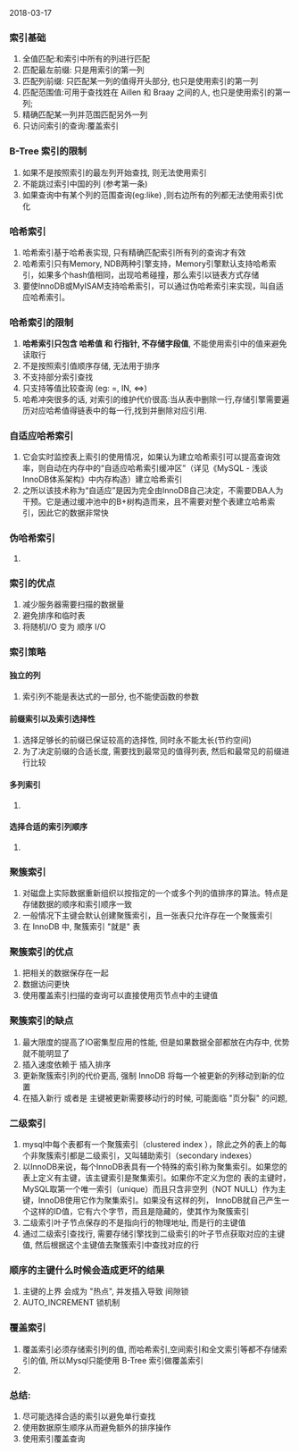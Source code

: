 2018-03-17

### 索引基础
1. 全值匹配:和索引中所有的列进行匹配
2. 匹配最左前缀: 只是用索引的第一列
3. 匹配列前缀: 只匹配某一列的值得开头部分, 也只是使用索引的第一列
4. 匹配范围值:可用于查找姓在 Aillen 和 Braay 之间的人, 也只是使用索引的第一列;
5. 精确匹配某一列并范围匹配另外一列
6. 只访问索引的查询:覆盖索引

### B-Tree 索引的限制
1. 如果不是按照索引的最左列开始查找, 则无法使用索引
2. 不能跳过索引中国的列 (参考第一条)
3. 如果查询中有某个列的范围查询(eg:like) ,则右边所有的列都无法使用索引优化

### 哈希索引
1. 哈希索引基于哈希表实现, 只有精确匹配索引所有列的查询才有效
2. 哈希索引只有Memory, NDB两种引擎支持，Memory引擎默认支持哈希索引，如果多个hash值相同，出现哈希碰撞，那么索引以链表方式存储
3. 要使InnoDB或MyISAM支持哈希索引，可以通过伪哈希索引来实现，叫自适应哈希索引。

### 哈希索引的限制
1. **哈希索引只包含 哈希值 和 行指针, 不存储字段值**, 不能使用索引中的值来避免读取行
2. 不是按照索引值顺序存储, 无法用于排序
3. 不支持部分索引查找
4. 只支持等值比较查询 (eg: =, IN, <=>)
5. 哈希冲突很多的话, 对索引的维护代价很高:当从表中删除一行,存储引擎需要遍历对应哈希值得链表中的每一行,找到并删除对应引用.

### 自适应哈希索引
1. 它会实时监控表上索引的使用情况，如果认为建立哈希索引可以提高查询效率，则自动在内存中的“自适应哈希索引缓冲区”（详见《MySQL - 浅谈InnoDB体系架构》中内存构造）建立哈希索引
2. 之所以该技术称为“自适应”是因为完全由InnoDB自己决定，不需要DBA人为干预。它是通过缓冲池中的B+树构造而来，且不需要对整个表建立哈希索引，因此它的数据非常快

### 伪哈希索引
1. 

### 索引的优点
1. 减少服务器需要扫描的数据量
2. 避免排序和临时表
3. 将随机I/O 变为 顺序 I/O


### 索引策略

#### 独立的列
1. 索引列不能是表达式的一部分, 也不能使函数的参数

#### 前缀索引以及索引选择性
1. 选择足够长的前缀已保证较高的选择性, 同时永不能太长(节约空间)
2. 为了决定前缀的合适长度, 需要找到最常见的值得列表, 然后和最常见的前缀进行比较

#### 多列索引
1. 

#### 选择合适的索引列顺序
1. 

### 聚簇索引
1. 对磁盘上实际数据重新组织以按指定的一个或多个列的值排序的算法。特点是存储数据的顺序和索引顺序一致
2. 一般情况下主键会默认创建聚簇索引，且一张表只允许存在一个聚簇索引
3. 在 InnoDB 中, 聚簇索引 "就是" 表

### 聚簇索引的优点
1. 把相关的数据保存在一起
2. 数据访问更快
3. 使用覆盖索引扫描的查询可以直接使用页节点中的主键值

### 聚簇索引的缺点
1. 最大限度的提高了IO密集型应用的性能, 但是如果数据全部都放在内存中, 优势就不能明显了
2. 插入速度依赖于 插入排序
3. 更新聚簇索引列的代价更高, 强制 InnoDB 将每一个被更新的列移动到新的位置
4. 在插入新行 或者是 主键被更新需要移动行的时候, 可能面临 "页分裂" 的问题,

### 二级索引
1. mysql中每个表都有一个聚簇索引（clustered index ），除此之外的表上的每个非聚簇索引都是二级索引，又叫辅助索引（secondary indexes）
2. 以InnoDB来说，每个InnoDB表具有一个特殊的索引称为聚集索引。如果您的表上定义有主键，该主键索引是聚集索引。如果你不定义为您的
表的主键时，MySQL取第一个唯一索引（unique）而且只含非空列（NOT NULL）作为主键，InnoDB使用它作为聚集索引。如果没有这样的列，
InnoDB就自己产生一个这样的ID值，它有六个字节，而且是隐藏的，使其作为聚簇索引
1. 二级索引叶子节点保存的不是指向行的物理地址, 而是行的主键值
2. 通过二级索引查找行, 需要存储引擎找到二级索引的叶子节点获取对应的主键值, 然后根据这个主键值去聚簇索引中查找对应的行

### 顺序的主键什么时候会造成更坏的结果
1. 主键的上界 会成为 "热点", 并发插入导致 间隙锁
2. AUTO_INCREMENT 锁机制


### 覆盖索引
1. 覆盖索引必须存储索引列的值, 而哈希索引,空间索引和全文索引等都不存储索引的值, 所以Mysql只能使用 B-Tree 索引做覆盖索引
2. 

### 总结:
1. 尽可能选择合适的索引以避免单行查找
2. 使用数据原生顺序从而避免额外的排序操作
3. 使用索引覆盖查询